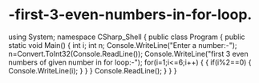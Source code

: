 # -first-3-even-numbers-in-for-loop.
using System;
namespace CSharp_Shell
{
    public class Program 
    {
        public static void Main()
        {
			int i;
			int n;
			Console.WriteLine("Enter a number:-");
		    n=Convert.ToInt32(Console.ReadLine());
		    Console.WriteLine("first 3 even numbers of 
given number in for loop:-");
		     for(i=1;i<=6;i++)
		    {
		        {
		    	if(i%2==0)
		    	{
		    	Console.WriteLine(i);
		        }
		       }
		    }
		    Console.ReadLine();
        }
    }
}
